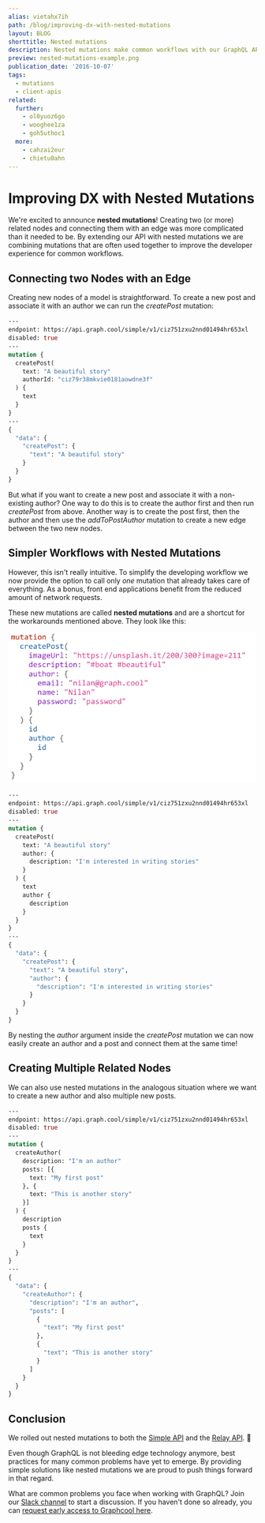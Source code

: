 ```yaml
---
alias: vietahx7ih
path: /blog/improving-dx-with-nested-mutations
layout: BLOG
shorttitle: Nested mutations
description: Nested mutations make common workflows with our GraphQL APIs more efficient and improve developer experience.
preview: nested-mutations-example.png
publication_date: '2016-10-07'
tags:
  - mutations
  - client-apis
related:
  further:
    - ol0yuoz6go
    - wooghee1za
    - goh5uthoc1
  more:
    - cahzai2eur
    - chietu0ahn
---
```


# Improving DX with Nested Mutations

We're excited to announce **nested mutations**! Creating two (or more) related
nodes and connecting them with an edge was more complicated than it needed to
be. By extending our API with nested mutations we are combining mutations that
are often used together to improve the developer experience for common
workflows.

## Connecting two Nodes with an Edge

Creating new nodes of a model is straightforward. To create a new post and
associate it with an author we can run the *createPost* mutation:

```graphql
---
endpoint: https://api.graph.cool/simple/v1/ciz751zxu2nnd01494hr653xl
disabled: true
---
mutation {
  createPost(
    text: "A beautiful story"
    authorId: "ciz79r38mkvie0181aowdne3f"
  ) {
    text
  }
}
---
{
  "data": {
    "createPost": {
      "text": "A beautiful story"
    }
  }
}
```

But what if you want to create a new post and associate it with a non-existing
author? One way to do this is to create the author first and then run
*createPost* from above. Another way is to create the post first, then the
author and then use the *addToPostAuthor* mutation to create a new edge between
the two new nodes.

## Simpler Workflows with Nested Mutations

However, this isn't really intuitive. To simplify the developing workflow we now
provide the option to call only *one* mutation that already takes care of
everything. As a bonus, front end applications benefit from the reduced amount
of network requests.

These new mutations are called **nested mutations** and are a shortcut for the
workarounds mentioned above. They look like this:

![](./nested-mutations-example.png)

```graphql
---
endpoint: https://api.graph.cool/simple/v1/ciz751zxu2nnd01494hr653xl
disabled: true
---
mutation {
  createPost(
    text: "A beautiful story"
    author: {
      description: "I'm interested in writing stories"
    }
  ) {
    text
    author {
      description
    }
  }
}
---
{
  "data": {
    "createPost": {
      "text": "A beautiful story",
      "author": {
        "description": "I'm interested in writing stories"
      }
    }
  }
}
```

By nesting the *author* argument inside the *createPost* mutation we can now
easily create an author and a post and connect them at the same time!

## Creating Multiple Related Nodes

We can also use nested mutations in the analogous situation where we want to create a new author and also multiple new posts.

```graphql
---
endpoint: https://api.graph.cool/simple/v1/ciz751zxu2nnd01494hr653xl
disabled: true
---
mutation {
  createAuthor(
    description: "I'm an author"
    posts: [{
      text: "My first post"
    }, {
      text: "This is another story"
    }]
  ) {
    description
    posts {
      text
    }
  }
}
---
{
  "data": {
    "createAuthor": {
      "description": "I'm an author",
      "posts": [
        {
          "text": "My first post"
        },
        {
          "text": "This is another story"
        }
      ]
    }
  }
}
```

## Conclusion

We rolled out nested mutations to both the [Simple API](!alias-ubohch8quo) and the [Relay API](!alias-yoo8vaifoa). 🎉

Even though GraphQL is not bleeding edge technology anymore, best practices for
many common problems have yet to emerge. By providing simple solutions like
nested mutations we are proud to push things forward in that regard.

What are common problems you face when working with GraphQL? Join our [Slack channel](http://slack.graph.cool/) to start a discussion. If you haven't done so already, you can [request early access to Graphcool here](https://graph.cool/).
